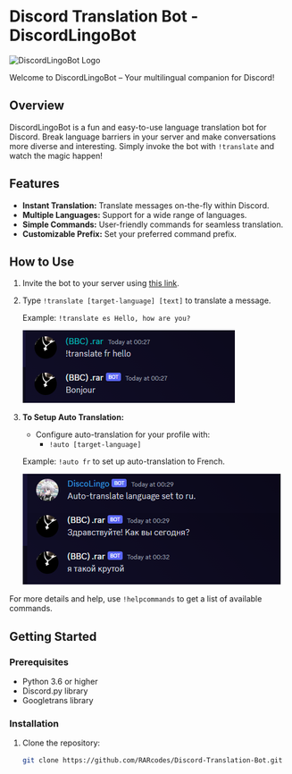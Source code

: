# Discord Translation Bot - DiscordLingoBot

![DiscordLingoBot Logo](https://cdn.discordapp.com/avatars/1101612806542999582/8644348d233877bed8ade55847f5cb5d.webp?size=80)

Welcome to DiscordLingoBot – Your multilingual companion for Discord!

## Overview

DiscordLingoBot is a fun and easy-to-use language translation bot for Discord. Break language barriers in your server and make conversations more diverse and interesting. Simply invoke the bot with `!translate` and watch the magic happen!

## Features

- **Instant Translation:** Translate messages on-the-fly within Discord.
- **Multiple Languages:** Support for a wide range of languages.
- **Simple Commands:** User-friendly commands for seamless translation.
- **Customizable Prefix:** Set your preferred command prefix.

## How to Use

1. Invite the bot to your server using [this link]([bot-invite-link](https://discord.com/api/oauth2/authorize?client_id=1185595567095681076&permissions=326417528832&scope=bot)).
2. Type `!translate [target-language] [text]` to translate a message.

   Example: `!translate es Hello, how are you?`

   ![DiscordLingoBot in Action](img/auto_in_action.PNG)

3. **To Setup Auto Translation:**

   - Configure auto-translation for your profile with:
     - `!auto [target-language]`

   Example: `!auto fr` to set up auto-translation to French.

      ![DiscordLingoBot in Action](img/bot_auto.PNG)

For more details and help, use `!helpcommands` to get a list of available commands.


## Getting Started

### Prerequisites

- Python 3.6 or higher
- Discord.py library
- Googletrans library

### Installation

1. Clone the repository:

   ```bash
   git clone https://github.com/RARcodes/Discord-Translation-Bot.git
